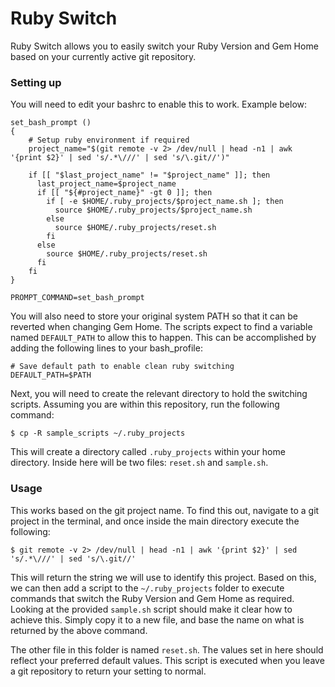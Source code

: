 # Ruby Switch

Ruby Switch allows you to easily switch your Ruby Version and Gem Home based on
your currently active git repository.

### Setting up
You will need to edit your bashrc to enable this to work. Example below:

	set_bash_prompt ()
	{
		# Setup ruby environment if required
		project_name="$(git remote -v 2> /dev/null | head -n1 | awk '{print $2}' | sed 's/.*\///' | sed 's/\.git//')"

		if [[ "$last_project_name" != "$project_name" ]]; then
		  last_project_name=$project_name
		  if [[ "${#project_name}" -gt 0 ]]; then
		    if [ -e $HOME/.ruby_projects/$project_name.sh ]; then
		      source $HOME/.ruby_projects/$project_name.sh
		    else
		      source $HOME/.ruby_projects/reset.sh
		    fi  
		  else
		    source $HOME/.ruby_projects/reset.sh
		  fi  
		fi  
	}

	PROMPT_COMMAND=set_bash_prompt

You will also need to store your original system PATH so that it can be reverted
when changing Gem Home. The scripts expect to find a variable named `DEFAULT_PATH`
to allow this to happen. This can be accomplished by adding the following lines to
your bash_profile:

	# Save default path to enable clean ruby switching
	DEFAULT_PATH=$PATH

Next, you will need to create the relevant directory to hold the switching scripts.
Assuming you are within this repository, run the following command:

	$ cp -R sample_scripts ~/.ruby_projects

This will create a directory called `.ruby_projects` within your home directory.
Inside here will be two files: `reset.sh` and `sample.sh`.

### Usage

This works based on the git project name. To find this out, navigate to a git
project in the terminal, and once inside the main directory execute the following:

	$ git remote -v 2> /dev/null | head -n1 | awk '{print $2}' | sed 's/.*\///' | sed 's/\.git//'

This will return the string we will use to identify this project. Based on this,
we can then add a script to the `~/.ruby_projects` folder to execute commands
that switch the Ruby Version and Gem Home as required. Looking at the provided
`sample.sh` script should make it clear how to achieve this. Simply copy it to a new
file, and base the name on what is returned by the above command.

The other file in this folder is named `reset.sh`. The values set in here should
reflect your preferred default values. This script is executed when you leave a
git repository to return your setting to normal.
